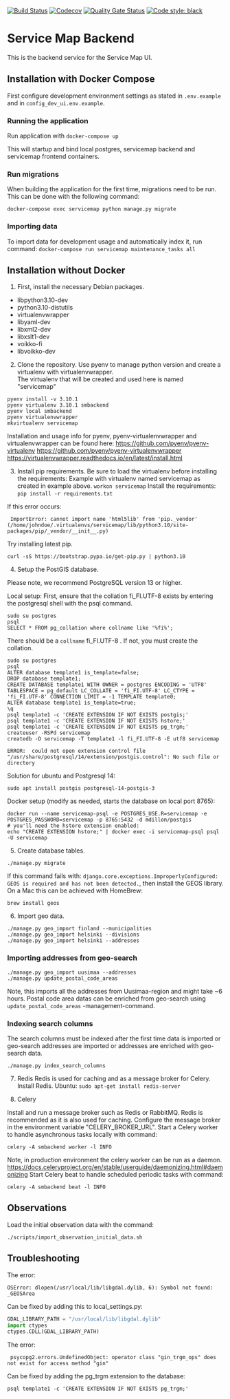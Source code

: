 [![Build Status](https://dev.azure.com/City-of-Helsinki/palvelukartta/_apis/build/status/smbackend%20Test?repoName=City-of-Helsinki%2Fsmbackend&branchName=develop)](https://dev.azure.com/City-of-Helsinki/palvelukartta/_build/latest?definitionId=921&repoName=City-of-Helsinki%2Fsmbackend&branchName=develop)
[![Codecov](https://codecov.io/gh/City-of-Helsinki/smbackend/branch/master/graph/badge.svg)](https://codecov.io/gh/City-of-Helsinki/smbackend)
[![Quality Gate Status](https://sonarcloud.io/api/project_badges/measure?project=City-of-Helsinki_smbackend&metric=alert_status)](https://sonarcloud.io/summary/new_code?id=City-of-Helsinki_smbackend)
[![Code style: black](https://img.shields.io/badge/code%20style-black-000000.svg)](https://github.com/psf/black)

Service Map Backend
===================

This is the backend service for the Service Map UI.

Installation with Docker Compose
------------

First configure development environment settings as stated in `.env.example` and in `config_dev_ui.env.example`.

### Running the application

Run application with `docker-compose up`

This will startup and bind local postgres, servicemap backend and servicemap frontend containers.

### Run migrations

When building the application for the first time, migrations need to be run. This can be done with the following command:

`docker-compose exec servicemap python manage.py migrate`


### Importing data

To import data for development usage and automatically index it, run command:
`docker-compose run servicemap maintenance_tasks all`

Installation without Docker
------------

1. First, install the necessary Debian packages.

* libpython3.10-dev 
* python3.10-distutils
* virtualenvwrapper 
* libyaml-dev 
* libxml2-dev 
* libxslt1-dev
* voikko-fi
* libvoikko-dev

2. Clone the repository.
Use pyenv to manage python version and create a virtualenv with virtualenvwrapper.  
The virtualenv that will be created and used here is named "servicemap"
```
pyenv install -v 3.10.1
pyenv virtualenv 3.10.1 smbackend
pyenv local smbackend
pyenv virtualenvwrapper
mkvirtualenv servicemap
```

Installation and usage info for pyenv, pyenv-virtualenvwrapper and  
 virtualenvwrapper can be found here:
https://github.com/pyenv/pyenv-virtualenv
https://github.com/pyenv/pyenv-virtualenvwrapper
https://virtualenvwrapper.readthedocs.io/en/latest/install.html


3. Install pip requirements.
Be sure to load the virtualenv before installing the requirements:
Example with virtualenv named servicemap as created in example above.
```workon servicemap```
Install the requirements:
```pip install -r requirements.txt```

 If this error occurs:
```   
 ImportError: cannot import name 'html5lib' from 'pip._vendor' (/home/johndoe/.virtualenvs/servicemap/lib/python3.10/site-packages/pip/_vendor/__init__.py)
```
Try installing latest pip. 
```
curl -sS https://bootstrap.pypa.io/get-pip.py | python3.10
```

4. Setup the PostGIS database.

Please note, we recommend PostgreSQL version 13 or higher.

Local setup:
First, ensure that the collation fi_FI.UTF-8 exists by entering the
postgresql shell with the psql command.
```
sudo su postgres
psql
SELECT * FROM pg_collation where collname like '%fi%';
```
There should be a `collname` fi_FI.UTF-8 . If not, you must create the collation.


```
sudo su postgres
psql
ALTER database template1 is_template=false;
DROP database template1;
CREATE DATABASE template1 WITH OWNER = postgres ENCODING = 'UTF8' TABLESPACE = pg_default LC_COLLATE = 'fi_FI.UTF-8' LC_CTYPE = 'fi_FI.UTF-8' CONNECTION LIMIT = -1 TEMPLATE template0;
ALTER database template1 is_template=true;
\q  
psql template1 -c 'CREATE EXTENSION IF NOT EXISTS postgis;'
psql template1 -c 'CREATE EXTENSION IF NOT EXISTS hstore;'
psql template1 -c 'CREATE EXTENSION IF NOT EXISTS pg_trgm;'
createuser -RSPd servicemap
createdb -O servicemap -T template1 -l fi_FI.UTF-8 -E utf8 servicemap
```

```
ERROR:  could not open extension control file "/usr/share/postgresql/14/extension/postgis.control": No such file or directory
```
Solution for ubuntu and Postgresql 14:
```
sudo apt install postgis postgresql-14-postgis-3
```

Docker setup (modify as needed, starts the database on local port 8765):
```
docker run --name servicemap-psql -e POSTGRES_USE.R=servicemap -e POSTGRES_PASSWORD=servicemap -p 8765:5432 -d mdillon/postgis
# you'll need the hstore extension enabled:
echo "CREATE EXTENSION hstore;" | docker exec -i servicemap-psql psql -U servicemap
```


5. Create database tables.

```
./manage.py migrate
```

If this command fails with: `django.core.exceptions.ImproperlyConfigured: GEOS is required and has not been detected.`,
then install the GEOS library. On a Mac this can be achieved with HomeBrew:
```
brew install geos
```


6. Import geo data.

```
./manage.py geo_import finland --municipalities
./manage.py geo_import helsinki --divisions
./manage.py geo_import helsinki --addresses
```

### Importing addresses from geo-search
```
./manage.py geo_import uusimaa --addresses
./manage.py update_postal_code_areas
```
Note, this imports all the addresses from Uusimaa-region and might take ~6 hours.
Postal code area datas can be enriched from geo-search using `update_postal_code_areas` -management-command.

###  Indexing search columns
The search columns must be indexed after the first time data is imported or geo-search addresses are imported or addresses are enriched with geo-search data.
```
./manage.py index_search_columns
```


7. Redis
Redis is used for caching and as a message broker for Celery.
Install Redis. Ubuntu: `sudo apt-get install redis-server`

8. Celery

Install and run a message broker such as Redis or RabbitMQ.
Redis is recommended as it is also used for caching.
Configure the message broker in the environment variable "CELERY_BROKER_URL".
Start a Celery worker to handle asynchronous tasks locally with command:
```
celery -A smbackend worker -l INFO
```
Note, in production environment the celery worker can be run as a daemon.
https://docs.celeryproject.org/en/stable/userguide/daemonizing.html#daemonizing
Start Celery beat to handle scheduled periodic tasks with command:
```
celery -A smbackend beat -l INFO
```

Observations
------------

Load the initial observation data with the command:
```
./scripts/import_observation_initial_data.sh
```


Troubleshooting
---------------

The error:
```
OSError: dlopen(/usr/local/lib/libgdal.dylib, 6): Symbol not found: _GEOSArea
```
Can be fixed by adding this to local_settings.py:
```python
GDAL_LIBRARY_PATH = "/usr/local/lib/libgdal.dylib"
import ctypes
ctypes.CDLL(GDAL_LIBRARY_PATH)
```

The error:
 ```
  psycopg2.errors.UndefinedObject: operator class "gin_trgm_ops" does not exist for access method "gin"
```
Can be fixed by adding the pg_trgm extension to the database:
```
psql template1 -c 'CREATE EXTENSION IF NOT EXISTS pg_trgm;'
```
